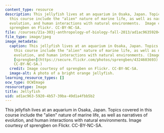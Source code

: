 ```yaml
---
content_type: resource
description: This jellyfish lives at an aquarium in Osaka, Japan. Topics covered in
  this course include the "alien" nature of marine life, as well as narratives of
  evolution, and human interactions with natural environments.  Image courtesy of
  sprengben on Flickr. CC-BY-NC-SA.
file: /courses/21a-303j-anthropology-of-biology-fall-2013/ad1ac96359204b5739ba49d1a4fbb5b2_21a-303f13.jpg
file_type: image/jpeg
image_metadata:
  caption: This jellyfish lives at an aquarium in Osaka, Japan. Topics covered in
    this course include the "alien" nature of marine life, as well as narratives of
    evolution, and human interactions with natural environments. (Image courtesy of
    [sprengben](https://secure.flickr.com/photos/sprengben/4324603693) on Flickr.
    CC-BY-NC-SA.)
  credit: Image courtesy of sprengben on Flickr. CC-BY-NC-SA.
  image-alt: A photo of a bright orange jellyfish.
learning_resource_types: []
ocw_type: OCWImage
resourcetype: Image
title: Jellyfish
uid: ad1ac963-5920-4b57-39ba-49d1a4fbb5b2
---
```

This jellyfish lives at an aquarium in Osaka, Japan. Topics covered in this course include the "alien" nature of marine life, as well as narratives of evolution, and human interactions with natural environments.  Image courtesy of sprengben on Flickr. CC-BY-NC-SA.

